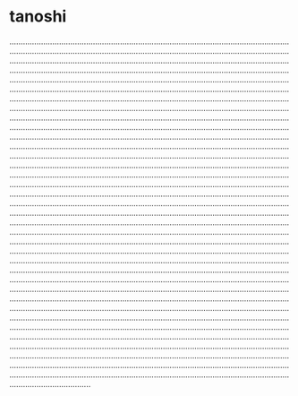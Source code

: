 # tanoshi

....................................................................................................................................................................................................................................................................................................................................................................................................................................................................................................................................................................................................................................................................................................................................................................................................................................................................................................................................................................................................................................................................................................................................................................................................................................................................................................................................................................................................................................................................................................................................................................................................................................................................................................................................................................................................................................................................................................................................................................................................................................................................................................................................................................................................................................................................................................................................................................................................................................................................................................................................................................................................................................................................................................................................................................................................................................................................................................................................................................................................................................................................................................................................................................................................................................................................................................................................................................................................................................................................................................................................................................................................................................................................................................................................................................................................................................................................................................................................................................................................................................................................................................................................................................................................................................................................................................................................................................................................................................................................................................................................................................................................................................................................................